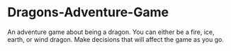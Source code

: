 # Dragons-Adventure-Game
An adventure game about being a dragon.
You can either be a fire, ice, earth, or wind dragon.
Make decisions that will affect the game as you go.
